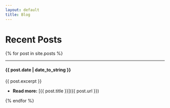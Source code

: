 ```yaml
---
layout: default
title: Blog
---
```

# Recent Posts

{% for post in site.posts %}

---

#### {{ post.date | date_to_string }}

{{ post.excerpt }}

* **Read more:** [{{ post.title }}]({{ post.url }})

{% endfor %}
